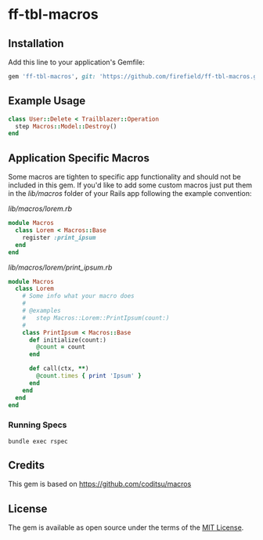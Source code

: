 # ff-tbl-macros

## Installation
Add this line to your application's Gemfile:

```ruby
gem 'ff-tbl-macros', git: 'https://github.com/firefield/ff-tbl-macros.git'
```

## Example Usage
```ruby
class User::Delete < Trailblazer::Operation
  step Macros::Model::Destroy()
end
```

## Application Specific Macros
Some macros are tighten to specific app functionality and should not be included in this gem.
If you'd like to add some custom macros just put them in the _lib/macros_ folder of your Rails app following the example convention:

_lib/macros/lorem.rb_
```ruby
module Macros
  class Lorem < Macros::Base
    register :print_ipsum
  end
end
```

_lib/macros/lorem/print_ipsum.rb_
```ruby
module Macros
  class Lorem
    # Some info what your macro does
    #
    # @examples
    #   step Macros::Lorem::PrintIpsum(count:)
    #
    class PrintIpsum < Macros::Base
      def initialize(count:)
        @count = count
      end

      def call(ctx, **)
        @count.times { print 'Ipsum' }
      end
    end
  end
end
```

### Running Specs
```
bundle exec rspec
```

## Credits
This gem is based on https://github.com/coditsu/macros

## License
The gem is available as open source under the terms of the [MIT License](http://opensource.org/licenses/MIT).